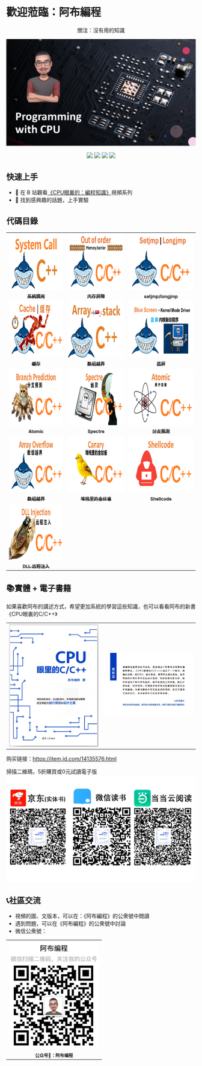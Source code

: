 # 歡迎蒞臨：阿布編程
<p align="center"> 關注：沒有用的知識 </p>
<p align="center">
    <img src="doc/wallpaper.png" alt="Why GuiLite"/>
</p>
<p align="center">
  <img src="https://img.shields.io/badge/build-passing-brightgreen.svg">
  <img src="https://img.shields.io/badge/platform-Windows%20%7C%20Linux%20%7C%20macOS%20%7C%20iOS%20%7C%20Android%20%7C%20MCU-brightgreen.svg">
  <img src="https://img.shields.io/badge/architecture-amd64%20%7C%20arm%20%7C%20arm64-blue.svg">
  <img src="https://img.shields.io/badge/license-Apache%202-blue.svg">
</p>

## 快速上手
- 👀 在 B 站觀看[《CPU眼裏的：編程知識》](https://space.bilibili.com/261582436)視頻系列
- 🧪 找到感興趣的話題，上手實驗

## 代碼目錄
<table>
  <tr>
    <td align="center"><a href="source/syscall.s"><img src="doc/syscall.jpg" height="150px;"/><br /><sub><b>系統調用</b></sub></a>
    <td align="center"><a href="source/mfence.cpp"><img src="doc/mfence.png" height="150px;"/><br /><sub><b>内存屏障</b></sub></a>
    <td align="center"><a href="source/setjmp-longjmp.c"><img src="doc/setjmp-longjmp.png" height="150px;"/><br /><sub><b>setjmp/longjmp</b></sub></a>
  </tr>

  <tr>
    <td align="center"><a href="source/cache.c"><img src="doc/cache.png" height="150px;"/><br /><sub><b>缓存</b></sub></a>
    <td align="center"><a href="source/arrayOverflow.c"><img src="doc/array.jpg" height="150px;"/><br /><sub><b>数组越界</b></sub></a>
    <td align="center"><a href="source/bsod/bsod.c"><img src="doc/bsod.png" height="150px;"/><br /><sub><b>蓝屏</b></sub></a>
  </tr>

  <tr>
    <td align="center"><a href="source/prediction.c"><img src="doc/prediction.png" height="150px;"/><br /><sub><b>Atomic</b></sub></a>
    <td align="center"><a href="source/spectre/spectre.c"><img src="doc/spectre.png" height="150px;"/><br /><sub><b>Spectre</b></sub></a>
    <td align="center"><a href="source/atomic.c"><img src="doc/atomic.png" height="150px;"/><br /><sub><b>分支預測</b></sub></a>
  </tr>

  <tr>
    <td align="center"><a href="source/arrayOverflow.c"><img src="doc/overflow.png" height="150px;"/><br /><sub><b>数组越界</b></sub></a>
    <td align="center"><a href="source/canary.c"><img src="doc/canary.png" height="150px;"/><br /><sub><b>堆栈里的金丝雀</b></sub></a>
    <td align="center"><a href="source/shellcode/injectShellcode.c"><img src="doc/shellcode.png" height="150px;"/><br /><sub><b>Shellcode</b></sub></a>
  </tr>

  <tr>
    <td align="center"><a href="source/DLL-inject/loader.c"><img src="doc/DLL.png" height="150px;"/><br /><sub><b>DLL 远程注入</b></sub></a>
  </tr>
</table>

## 📚實體 + 電子書籍
如果喜歡阿布的講述方式，希望更加系統的學習這些知識，也可以看看阿布的新書《CPU眼裏的C/C++》
<table>
  <tr>
    <td align="center"><img src="doc/cover-a.jpg" width="400px;"/>
    <td align="center"><img src="doc/cover-b.jpg" width="400px;"/>
  </tr>
</table>

购买链接：https://item.jd.com/14135576.html

掃描二維碼，5折購買或0元試讀電子版
![QR code](/doc/buy.png)

## 📞社區交流
- 視頻的圖、文版本，可以在：《阿布編程》的公衆號中閲讀
- 遇到問題，可以在《阿布編程》的公衆號中討論
- 微信公衆號：
<table>
  <tr>
    <td align="center"><img src="doc/VXGZH.jpg" width="240px;"/><br /><sub><b>公众号🔑：阿布编程</b></sub>
  </tr>
</table>
